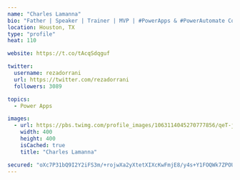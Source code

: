 ```yaml
---
name: "Charles Lamanna"
bio: "Father | Speaker | Trainer | MVP | #PowerApps & #PowerAutomate Community Super User | YouTuber Right-pointing triangle http://youtube.com/c/rezadorrani | Learn - Share - Clockwise rightwards and leftwards open circle arrows"
location: Houston, TX
type: "profile"
heat: 110

website: https://t.co/tAcqSdqguf

twitter:
  username: rezadorrani
  url: https://twitter.com/rezadorrani
  followers: 3089

topics:
  - Power Apps

images:
  - url: https://pbs.twimg.com/profile_images/1063114045270777856/qeT-jpWr_400x400.jpg
    width: 400
    height: 400
    isCached: true
    title: "Charles Lamanna"

secured: "oXc7P31bQ9I2Y2iFS3m/+rojwXa2yXtetXIXcKwFmjE8/y4s+Y1FOQWk7ZPOULNRbIdAsRJvTV5GaH9+7uncAU8DKDnodZFGbsdAvk8nHdUKus9NK09crtd5H1aIpufofxUXtFbS0UCPChW9TE6dOJUHNB9A6etFv1dIG53y6pH7Vbc0W/T45zhTb7EJ7LWqA1zMV6+J7O7slJPJywVnF/hLm8bA0uY14DMuo60fxc09mvhGKZEvM+hlRrctSBdWYW3t6BwDt5KJ2abv8Bo2GYrsDOYq8SZqsegBByGPsgmZ76OAUeWtAGvsUn+EjvEGnWTASxkscg9/x2xLxY+mY3yWeNxXKN8iKLKuMflFuM9ItK5vh0QeazxVp7W5Y4BOl/X7titO2Q6qadKvTO9w8PGG2RQ3E34hje2GO1iaCEQ=;NeDECA3bULKlAoJRwemQBw=="
---
```


